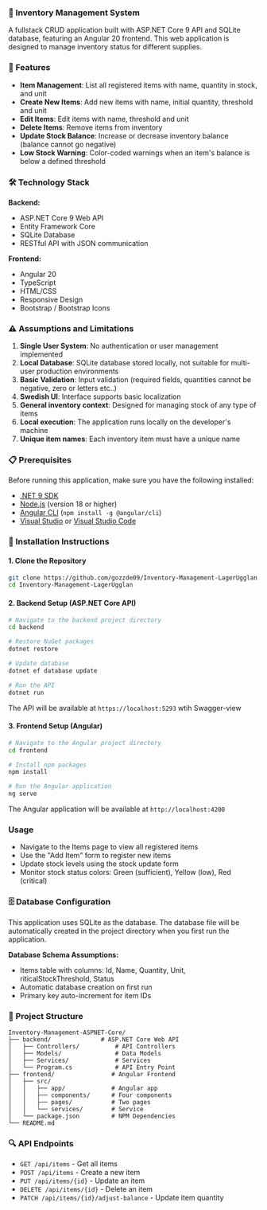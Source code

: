 ### 🏥 Inventory Management System

A fullstack CRUD application built with ASP.NET Core 9 API and SQLite database, featuring an Angular 20 frontend. 
This web application is designed to manage inventory status for different supplies.

### 🚀 Features

- **Item Management**: List all registered items with name, quantity in stock, and unit
- **Create New Items**: Add new items with name, initial quantity, threshold and unit
- **Edit Items**: Edit items with name, threshold and unit
- **Delete Items**: Remove items from inventory
- **Update Stock Balance**: Increase or decrease inventory balance (balance cannot go negative)
- **Low Stock Warning**: Color-coded warnings when an item's balance is below a defined threshold

### 🛠️ Technology Stack

**Backend:**
- ASP.NET Core 9 Web API
- Entity Framework Core
- SQLite Database
- RESTful API with JSON communication

**Frontend:**
- Angular 20
- TypeScript
- HTML/CSS
- Responsive Design
- Bootstrap / Bootstrap Icons

### ⚠️ Assumptions and Limitations

1. **Single User System**: No authentication or user management implemented
2. **Local Database**: SQLite database stored locally, not suitable for multi-user production environments
3. **Basic Validation**: Input validation (required fields, quantities cannot be negative, zero or letters etc..)
4. **Swedish UI**: Interface supports basic localization
5. **General inventory context**: Designed for managing stock of any type of items
6. **Local execution**: The application runs locally on the developer's machine
7. **Unique item names**: Each inventory item must have a unique name

### 📋 Prerequisites

Before running this application, make sure you have the following installed:

- [.NET 9 SDK](https://dotnet.microsoft.com/download/dotnet/9.0)
- [Node.js](https://nodejs.org/) (version 18 or higher)
- [Angular CLI](https://angular.io/cli) (`npm install -g @angular/cli`)
- [Visual Studio](https://visualstudio.microsoft.com/) or [Visual Studio Code](https://code.visualstudio.com/)

### 🔧 Installation Instructions

#### 1. Clone the Repository
```bash
git clone https://github.com/gozzde09/Inventory-Management-LagerUgglan.git
cd Inventory-Management-LagerUgglan
```

#### 2. Backend Setup (ASP.NET Core API)
```bash
# Navigate to the backend project directory
cd backend

# Restore NuGet packages
dotnet restore

# Update database
dotnet ef database update

# Run the API
dotnet run
```
The API will be available at `https://localhost:5293` wtih Swagger-view

#### 3. Frontend Setup (Angular)
```bash
# Navigate to the Angular project directory
cd frontend 

# Install npm packages
npm install

# Run the Angular application
ng serve
```
The Angular application will be available at `http://localhost:4200`

### Usage

- Navigate to the Items page to view all registered items
- Use the "Add Item" form to register new items
- Update stock levels using the stock update form
- Monitor stock status colors: Green (sufficient), Yellow (low), Red (critical)

### 🗄️ Database Configuration

This application uses SQLite as the database. The database file will be automatically created in the project directory when you first run the application.

**Database Schema Assumptions:**
- Items table with columns: Id, Name, Quantity, Unit, riticalStockThreshold, Status
- Automatic database creation on first run
- Primary key auto-increment for item IDs

### 📁 Project Structure
```
Inventory-Management-ASPNET-Core/
├── backend/              # ASP.NET Core Web API
│   ├── Controllers/          # API Controllers
│   ├── Models/               # Data Models
│   ├── Services/             # Services
│   └── Program.cs            # API Entry Point
├── frontend/                # Angular Frontend
│   ├── src/
│   │   ├── app/             # Angular app
│   │   ├── components/      # Four components
│   │   ├── pages/           # Two pages
│   │   └── services/        # Service
│   └── package.json         # NPM Dependencies
└── README.md                
```

### 🔍 API Endpoints

- `GET /api/items` - Get all items
- `POST /api/items` - Create a new item
- `PUT /api/items/{id}` - Update an item
- `DELETE /api/items/{id}` - Delete an item
- `PATCH /api/items/{id}/adjust-balance` - Update item quantity



